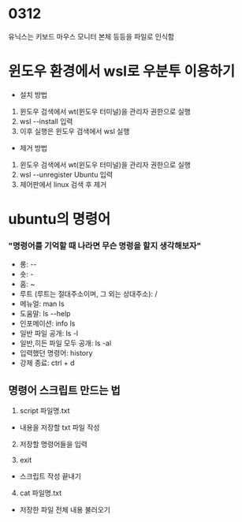 # 0312
유닉스는 키보드 마우스 모니터 본체 등등을 파일로 인식함
# 윈도우 환경에서 wsl로 우분투 이용하기
- 설치 방법
1. 윈도우 검색에서 wt(윈도우 터미널)을 관리자 권한으로 실행
2. wsl --install 입력
3. 이후 실행은 윈도우 검색에서 wsl 실행
- 제거 방법
1. 윈도우 검색에서 wt(윈도우 터미널)을 관리자 권한으로 실행
2. wsl --unregister Ubuntu 입력
3. 제어판에서 linux 검색 후 제거
# ubuntu의 명령어
### "명령어를 기억할 때 나라면 무슨 명령을 할지 생각해보자"
- 롱: --
- 숏: -
- 홈: ~
- 루트 (루트는 절대주소이며, 그 외는 상대주소): /
- 메뉴얼: man ls
- 도움말: ls --help
- 인포메이션: info ls
- 일반 파일 공개: ls -l
- 일반,히든 파일 모두 공개: ls -al
- 입력했던 명령어: history
- 강제 종료: ctrl + d
## 명령어 스크립트 만드는 법
1. script 파일명.txt
  - 내용을 저장할 txt 파일 작성
2. 저장할 명령어들을 입력
  
3. exit
  - 스크립트 작성 끝내기
4. cat 파일명.txt
  - 저장한 파일 전체 내용 불러오기 
